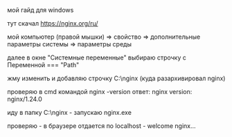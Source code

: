мой гайд для windows

тут скачал  https://nginx.org/ru/

мой компьютер (правой мышки) => свойство => дополнительные параметры системы => параметры среды

далее в окне "Системные переменные" выбираю строчку с Переменной === "Path"

жму изменить
и добавляю строчку C:\nginx (куда разархивировал nginx)

проверяю в cmd командой nginx -version
ответ: nginx version: nginx/1.24.0

иду в папку C:\nginx - запускаю nginx.exe

проверяю - в браузере отдается по localhost - welcome nginx...